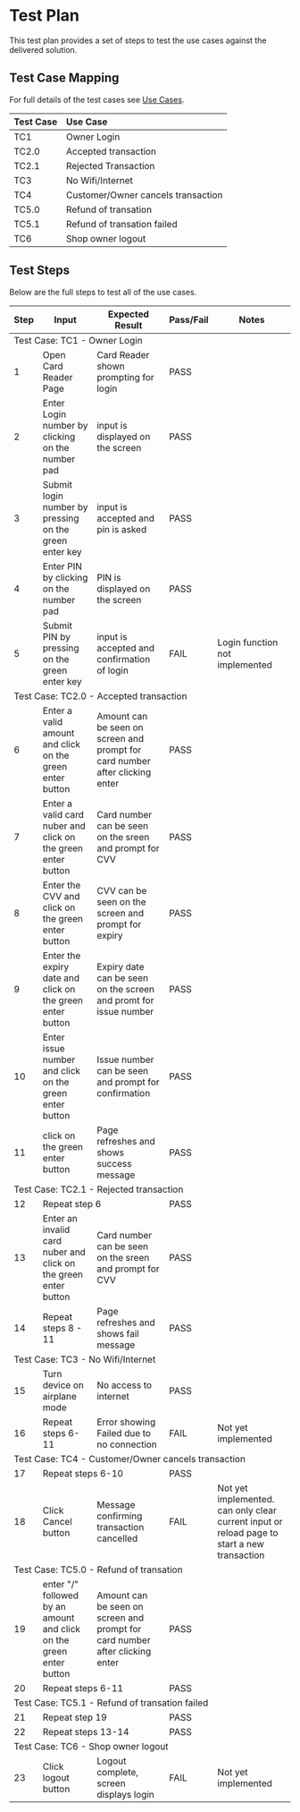 # Test Plan
This test plan provides a set of steps to test the use cases against the delivered solution.


## Test Case Mapping
For full details of the test cases see [Use Cases](UseCases.md).

| Test Case | Use Case                           | 
| :---      | :---                               | 
|   TC1     | Owner Login                        |
|   TC2.0   | Accepted transaction               |
|   TC2.1   | Rejected Transaction               |
|   TC3     | No Wifi/Internet                   |
|   TC4     | Customer/Owner cancels transaction |
|   TC5.0   | Refund of transation               |
|   TC5.1   | Refund of transation failed        |
|   TC6     | Shop owner logout                  |


## Test Steps
Below are the full steps to test all of the use cases.

<table>
    <thead>
        <tr>
            <th>Step</th>
            <th>Input</th>
            <th>Expected Result</th>
            <th>Pass/Fail</th>
            <th>Notes</th>
        </tr>
    </thead>
    <tbody>
        <tr>
            <td colspan="5">Test Case: TC1 - Owner Login</td>
        </tr>
        <tr>
            <td>1</td>
            <td>Open Card Reader Page</td>
            <td>Card Reader shown prompting for login</td>
            <td>PASS</td>
            <td></td>
        </tr>
        <tr>
            <td>2</td>
            <td>Enter Login number by clicking on the number pad</td>
            <td>input is displayed on the screen</td>
            <td>PASS</td>
            <td></td>
        </tr>
        <tr>
            <td>3</td>
            <td>Submit login number by pressing on the green enter key</td>
            <td>input is accepted and pin is asked</td>
            <td>PASS</td>
            <td></td>
        </tr>
        <tr>
            <td>4</td>
            <td>Enter PIN by clicking on the number pad</td>
            <td>PIN is displayed on the screen</td>
            <td>PASS</td>
            <td></td>
        </tr>
        <tr>
            <td>5</td>
            <td>Submit PIN by pressing on the green enter key</td>
            <td>input is accepted and confirmation of login</td>
            <td>FAIL</td>
            <td>Login function not implemented</td>
        </tr>
        <tr>
            <td colspan="5">Test Case: TC2.0 - Accepted transaction</td>
        </tr>
        <tr>
            <td>6</td>
            <td>Enter a valid amount and click on the green enter button</td>
            <td>Amount can be seen on screen and prompt for card number after clicking enter</td>
            <td>PASS</td>
            <td></td>
        </tr>
        <tr>
            <td>7</td>
            <td>Enter a valid card nuber and click on the green enter button</td>
            <td>Card number can be seen on the sreen and prompt for CVV</td>
            <td>PASS</td>
            <td></td>
        </tr>
        <tr>
            <td>8</td>
            <td>Enter the CVV and click on the green enter button</td>
            <td>CVV can be seen on the screen and prompt for expiry</td>
            <td>PASS</td>
            <td></td>
        </tr>
        <tr>
            <td>9</td>
            <td>Enter the expiry date and click on the green enter button</td>
            <td>Expiry date can be seen on the screen and promt for issue number</td>
            <td>PASS</td>
            <td></td>
        </tr>
        <tr>
            <td>10</td>
            <td>Enter issue number and click on the green enter button</td>
            <td>Issue number can be seen and prompt for confirmation</td>
            <td>PASS</td>
            <td></td>
        </tr>
        <tr>
            <td>11</td>
            <td>click on the green enter button</td>
            <td>Page refreshes and shows success message</td>
            <td>PASS</td>
            <td></td>
        </tr>
        <tr>
            <td colspan="5">Test Case: TC2.1 - Rejected transaction</td>
        </tr>
        <tr>
            <td>12</td>
            <td colspan="2">Repeat step 6</td>
            <td>PASS</td>
            <td></td>
        </tr>
        <tr>
            <td>13</td>
            <td>Enter an invalid card nuber and click on the green enter button</td>
            <td>Card number can be seen on the sreen and prompt for CVV</td>
            <td>PASS</td>
            <td></td>
        </tr>
        <tr>
            <td>14</td>
            <td>Repeat steps 8 - 11</td>
            <td>Page refreshes and shows fail message</td>
            <td>PASS</td>
            <td></td>
        </tr>
        <tr>
            <td colspan="5">Test Case: TC3 - No Wifi/Internet</td>
        </tr>
        <tr>
            <td>15</td>
            <td>Turn device on airplane mode</td>
            <td>No access to internet</td>
            <td>PASS</td>
            <td></td>
        </tr>
        <tr>
            <td>16</td>
            <td>Repeat steps 6-11</td>
            <td>Error showing Failed due to no connection</td>
            <td>FAIL</td>
            <td>Not yet implemented</td>
        </tr>
        <tr>
            <td colspan="5">Test Case: TC4 - Customer/Owner cancels transaction</td>
        </tr>
        <tr>
            <td>17</td>
            <td colspan="2">Repeat steps 6-10</td>
            <td>PASS</td>
            <td></td>
        </tr>
        <tr>
            <td>18</td>
            <td>Click Cancel button</td>
            <td>Message confirming transaction cancelled</td>
            <td>FAIL</td>
            <td>Not yet implemented. can only clear current input or reload page to start a new transaction</td>
        </tr>
        <tr>
            <td colspan="5">Test Case: TC5.0 - Refund of transation</td>
        </tr>
         <tr>
            <td>19</td>
            <td>enter "/" followed by an amount and click on the green enter button</td>
            <td>Amount can be seen on screen and prompt for card number after clicking enter</td>
            <td>PASS</td>
            <td></td>
        </tr>
        <tr>
            <td>20</td>
            <td colspan="2">Repeat steps 6-11</td>
            <td>PASS</td>
            <td></td>
        </tr>
        <tr>
            <td colspan="5">Test Case: TC5.1 - Refund of transation failed</td>
        </tr>
        <tr>
            <td>21</td>
            <td colspan="2">Repeat step 19</td>
            <td>PASS</td>
            <td></td>
        </tr>
        <tr>
            <td>22</td>
            <td colspan="2">Repeat steps 13-14</td>
            <td>PASS</td>
            <td></td>
        </tr>
        <tr>
            <td colspan="5">Test Case: TC6 - Shop owner logout</td>
        </tr>
        <tr>
            <td>23</td>
            <td>Click logout button</td>
            <td>Logout complete, screen displays login</td>
            <td>FAIL</td>
            <td>Not yet implemented</td>
        <tr>
    </tbody>
</table>
